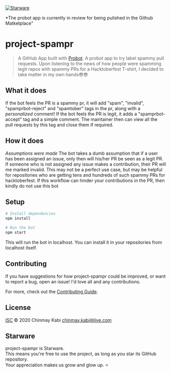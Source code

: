 [![Starware](https://img.shields.io/badge/⭐-Starware-f5a91a?labelColor=black)](https://github.com/zepfietje/starware)

*The probot app is currently in review for being pulished in the Github Matketplace"
# project-spampr

> A GitHub App built with [Probot](https://github.com/probot/probot). A probot app to try label spammy pull requests. Upon listening to the news of how people were spamming legit repos with spammy PRs for a Hacktoberfest T-shirt, I decided to take matter in my own hands😎😎

## What it does
If the bot feels the PR is a spammy pr, it will add "spam", "invalid", "spamprbot-reject" and "spamtober" tags in the pr, along with a *personalized* comment!
If the bot feels the PR is legit, it adds a "spamprbot-accept" tag and a simple comment.
The maintainer then can view all the pull requests by this tag and close them if required.

## How it does
*Assumptions were made*
The bot takes a dumb assumption that if a user has been assigned an issue, only then will his/her PR be seen as a legit PR. If someone who is not assigned any issue makes a contribution, their PR will me marked invalid.
This may not be a perfect use case, but may be helpful for repositories who are getting tens and hundreds of such spammy PRs for hacktoberfest. If this workflow can hinder your contributions in the PR, then kindly do not use this bot

## Setup

```sh
# Install dependencies
npm install

# Run the bot
npm start
```
This will run the bot in localhost. You can install it in your repositories from localhost itself.
## Contributing

If you have suggestions for how project-spampr could be improved, or want to report a bug, open an issue! I'd love all and any contributions.

For more, check out the [Contributing Guide](CONTRIBUTING.md).

## License

[ISC](LICENSE) © 2020 Chinmay Kabi <chinmay.kabi@live.com>

## Starware

project-spampr is Starware.  
This means you're free to use the project, as long as you star its GitHub repository.  
Your appreciation makes us grow and glow up. ⭐
